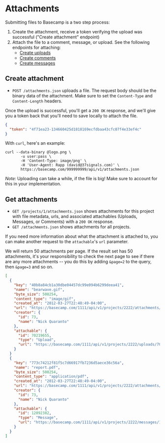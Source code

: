 Attachments
===========

Submitting files to Basecamp is a two step process:

1. Create the attachment, receive a token verifying the upload was successful ("Create attachment" endpoint)
2. Attach the file to a comment, message, or upload. See the following endpoints for attaching:
   * [Create uploads](https://github.com/37signals/bcx-api/blob/master/sections/uploads.md)
   * [Create comments](https://github.com/37signals/bcx-api/blob/master/sections/comments.md)
   * [Create messages](https://github.com/37signals/bcx-api/blob/master/sections/messages.md)

Create attachment
-----------------

* `POST /attachments.json` uploads a file. The request body should be the
binary data of the attachment. Make sure to set the `Content-Type` and
`Content-Length` headers.

Once the upload is successful, you'll get a `200 OK` response, and we'll give
you a token back that you'll need to save locally to attach the file.

```json
{
  "token": "4f71ea23-134660425d1818169ecfdbaa43cfc07f4e33ef4c"
}
```

With `curl`, here's an example:

```
curl --data-binary @logo.png \
       -u user:pass \
       -H 'Content-Type: image/png' \
       -H 'User-Agent: Rapp (david@37signals.com)' \
       https://basecamp.com/999999999/api/v1/attachments.json
```

*Note:* Uploading can take a while, if the file is big! Make sure to account for this in your implementation.


Get attachments
---------------

* `GET /projects/1/attachments.json` shows attachments for this
project with file metadata, urls, and associated attachables (Uploads, Messages,
or Comments) with a `200 OK` response.
* `GET /attachments.json` shows attachments for all projects.

If you need more information about what the attachment is attached to, you can
make another request to the `attachable`'s `url` parameter.

We will return 50 attachments per page. If the
result set has 50 attachments, it's your responsibility to check the next page 
to see if there are any more attachments -- you do this by adding `&page=2` to the 
query, then `&page=3` and so on.

```json
[
  {
    "key": "40b8a84cb1a30dbe04457dc99e094b6299deea41",
    "name": "bearwave.gif",
    "byte_size": 508254,
    "content_type": "image/gif",
    "created_at": "2012-03-27T22:48:49-04:00",
    "url": "https://basecamp.com/1111/api/v1/projects/2222/attachments/3333/40b8a84cb1a30dbe04457dc99e094b6299deea41/original/bearwave.gif",
    "creator": {
      "id": 73,
      "name": "Nick Quaranto"
    },
    "attachable": {
      "id": 70219655,
      "type": "Upload",
      "url": "https://basecamp.com/1111/api/v1/projects/2222/uploads/70219655.json"
    }
  }
  {
    "key": "773c74212f81f5c7d66917fb7236d5aece36c56a",
    "name": "report.pdf",
    "byte_size": 508254,
    "content_type": "application/pdf",
    "created_at": "2012-03-27T22:48:49-04:00",
    "url": "https://basecamp.com/1111/api/v1/projects/2222/attachments/4444/773c74212f81f5c7d66917fb7236d5aece36c56a/original/report.pdf",
    "creator": {
      "id": 73,
      "name": "Nick Quaranto"
    },
    "attachable": {
      "id": 12092382,
      "type": "Message",
      "url": "https://basecamp.com/1111/api/v1/projects/2222/messages/12092382.json"
    }
  }
]
```
